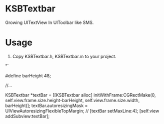 KSBTextbar
==========

Growing UITextView In UIToolbar like SMS.

Usage
==========

1. Copy KSBTextbar.h, KSBTextbar.m to your project.

"`

#define barHeight 48;

//...

KSBTextbar *textBar = [[KSBTextbar alloc] initWithFrame:CGRectMake(0, self.view.frame.size.height-barHeight, self.view.frame.size.width, barHeight)];
textBar.autoresizingMask = UIViewAutoresizingFlexibleTopMargin;
//    [textBar setMaxLine:4];
[self.view addSubview:textBar];
